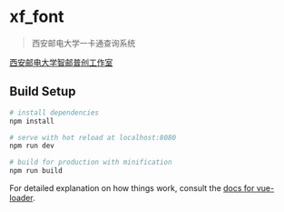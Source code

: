 # xf_font

> 西安邮电大学一卡通查询系统

  [西安邮电大学智邮普创工作室](https://zypc.xupt.edu.cn/)

## Build Setup

``` bash
# install dependencies
npm install

# serve with hot reload at localhost:8080
npm run dev

# build for production with minification
npm run build
```

For detailed explanation on how things work, consult the [docs for vue-loader](http://vuejs.github.io/vue-loader).
